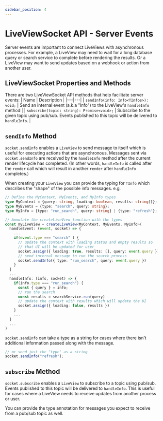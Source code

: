 ```yaml
---
sidebar_position: 4
---
```


# LiveViewSocket API - Server Events

Server events are important to connect LiveViews with asynchronous processes. For example, a LiveView may need to wait
for a long database query or search service to complete before rendering the results. Or a LiveView may want to send
updates based on a webhook or action from another user.

## LiveViewSocket Properties and Methods

There are two LiveViewSocket API methods that help facilitate server events: | Name | Description | |---|---| |
`sendInfo(info: Info<TInfos>): void;` | Send an internal event (a.k.a "Info") to the LiveView's `handleInfo` method | |
`subscribe(topic: string): Promise<void>;` | Subscribe to the given topic using pub/sub. Events published to this topic
will be delivered to `handleInfo`. |

## `sendInfo` Method

`socket.sendInfo` enables a `LiveView` to send message to itself which is useful for executing actions that are
asynchronous. Messages sent via `socket.sendInfo` are received by the `handleInfo` method after the current render
lifecycle has completed. (In other words, `handleInfo` is called after the `render` call which will result in another
`render` after `handleInfo` completes.)

When creating your `LiveView` you can provide the typing for `TInfo` which describes the "shape" of the possible info
messages. e.g.

```ts
// Define the MyContext, MyEvents, and MyInfo types
type MyContext = {query: string, loading: boolean, results: string[]};
type MyEvents = {type: "search", query: string};
type MyInfo = {type: "run_search", query: string} | {type: "refresh"};

// Annotate the createLiveView function with the types
const myLiveView = createLiveView<MyContext, MyEvents, MyInfo>(
  handleEvent: (event, socket) => {
    ...
    if(event.type === "search" ) {
      // update the context with loading status and empty results so
      // that UI will be updated for user
      socket.assign({ loading: true, results: [], query: event.query });
      // send internal message to run the search process
      socket.sendInfo({ type: "run_search", query: event.query })
    }
  }
  ...
  handleInfo: (info, socket) => {
    if(info.type === "run_search") {
      const { query } = info;
      // run the search
      const results = searchService.run(query)
      // update the context with results which will update the UI
      socket.assign({ loading: false, results })
    }
    ...
  }
  ...
)
```

`socket.sendInfo` can take a type as a string for cases where there isn't additional information passed along with
the message.

```ts
// or send just the "type" as a string
socket.sendInfo("refresh");
```

## `subscribe` Method

`socket.subscribe` enables a `LiveView` to subscribe to a topic using pub/sub. Events published to this topic will be
delivered to `handleInfo`. This is useful for cases where a LiveView needs to receive updates from another process or
user.

You can provide the type annotation for messages you expect to receive from a pub/sub topic as well.
